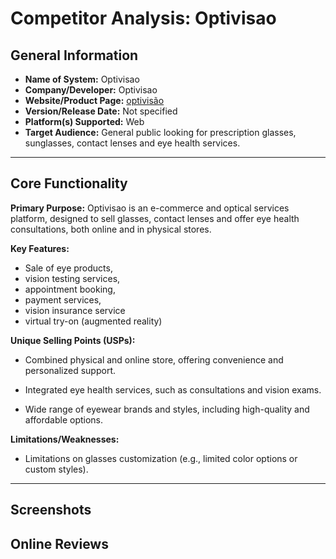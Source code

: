 # Competitor Analysis: Optivisao 
## General Information 
- **Name of System:** Optivisao
- **Company/Developer:** Optivisao
- **Website/Product Page:** [optivisão](https://www.optivisao.pt/) 
- **Version/Release Date:** Not specified
- **Platform(s) Supported:** Web
- **Target Audience:** General public looking for prescription glasses, sunglasses, contact lenses and eye health services.

--- 
## Core Functionality 

**Primary Purpose:** Optivisao is an e-commerce and optical services platform, designed to sell glasses, contact lenses and offer eye health consultations, both online and in physical stores.

**Key Features:** 
- Sale of eye products,
- vision testing services,
- appointment booking,
- payment services,
- vision insurance service
- virtual try-on (augmented reality)

**Unique Selling Points (USPs):** 
- Combined physical and online store, offering convenience and personalized support.

- Integrated eye health services, such as consultations and vision exams.

- Wide range of eyewear brands and styles, including high-quality and affordable options.

**Limitations/Weaknesses:** 
- Limitations on glasses customization (e.g., limited color options or custom styles).

---

## Screenshots


## Online Reviews
